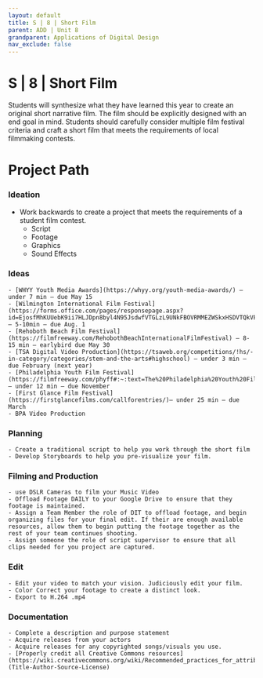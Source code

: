 ```yaml
---
layout: default
title: S | 8 | Short Film
parent: ADD | Unit 8
grandparent: Applications of Digital Design
nav_exclude: false
---
```

# S | 8 | Short Film
Students will synthesize what they have learned this year to create an original short narrative film. The film should be explicitly designed with an end goal in mind. Students should carefully consider multiple film festival criteria and craft a short film that meets the requirements of local filmmaking contests.

# Project Path
### Ideation
- Work backwards to create a project that meets the requirements of a student film contest.
    - Script
    - Footage
    - Graphics
    - Sound Effects
### Ideas
    - [WHYY Youth Media Awards](https://whyy.org/youth-media-awards/) — under 7 min — due May 15
    - [Wilmington International Film Festival](https://forms.office.com/pages/responsepage.aspx? id=EjosfMhKUUebK9ii7HLJDpn8byl4N95JsdwfVTGLzL9UNkFBOVRMMEZWSkxHSDVTQkVFRjNJUEpFRi4u&route=shorturl) — 5-10min — due Aug. 1
    - [Rehoboth Beach Film Festival](https://filmfreeway.com/RehobothBeachInternationalFilmFestival) — 8-15 min — earlybird due May 30
    - [TSA Digital Video Production](https://tsaweb.org/competitions/!hs/-in-category/categories/stem-and-the-arts#highschool) — under 3 min — due February (next year)
    - [Philadelphia Youth Film Festival](https://filmfreeway.com/phyff#:~:text=The%20Philadelphia%20Youth%20Film%20Festival,expanding%20community%20of%20young%20filmmakers.)— under 12 min — due November
    - [First Glance Film Festival](https://firstglancefilms.com/callforentries/)— under 25 min — due March
    - BPA Video Production
### Planning
    - Create a traditional script to help you work through the short film
    - Develop Storyboards to help you pre-visualize your film.
### Filming and Production
    - use DSLR Cameras to film your Music Video
    - Offload Footage DAILY to your Google Drive to ensure that they footage is maintained.
    - Assign a Team Member the role of DIT to offload footage, and begin organizing files for your final edit. If their are enough available resources, allow them to begin putting the footage together as the rest of your team continues shooting.
    - Assign someone the role of script supervisor to ensure that all clips needed for you project are captured.
### Edit
    - Edit your video to match your vision. Judiciously edit your film.
    - Color Correct your footage to create a distinct look.
    - Export to H.264 .mp4
### Documentation
    - Complete a description and purpose statement
    - Acquire releases from your actors
    - Acquire releases for any copyrighted songs/visuals you use.
    - [Properly credit all Creative Commons resources](https://wiki.creativecommons.org/wiki/Recommended_practices_for_attribution) (Title-Author-Source-License)